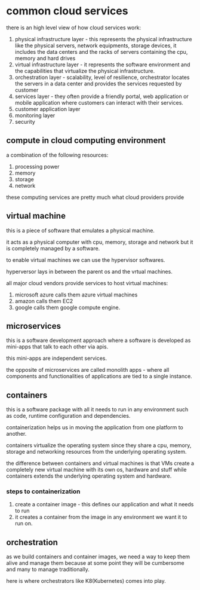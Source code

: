 # common cloud services

there is an high level view of how cloud services work:
1. physical infrastructure layer - this represents the physical infrastructure like the physical servers, network equipments, storage devices, it includes the data centers and the racks of servers containing the cpu, memory and hard drives
2. virtual infrastructure layer - it represents the software environment and the capabilities that virtualize the physical infrastructure.
3. orchestration layer - scalability, level of resilience, orchestrator locates the servers in a data center and provides  the services requested by customer
4. services layer - they often provide a friendly portal, web application or mobile application where customers can interact with their services.
5. customer application layer
6. monitoring layer
7. security

## compute in cloud computing environment

a combination of the following resources:

1. processing power
2. memory
3. storage
4. network

these computing services are pretty much what cloud providers provide

## virtual machine

this is a piece of software that emulates a physical machine.

it acts as a physical computer with cpu, memory, storage and network but it is completely managed by a software.

to enable virtual machines we can use the hypervisor softwares.

hyperversor lays in between the parent os and the vrtual machines.

all major cloud vendors provide services to host virtual machines:

1. microsoft  azure calls them azure virtual machines
2. amazon calls them EC2
3. google calls them google compute engine.

## microservices

this is a software development approach where a software is developed as mini-apps that talk to each other via apis.

this mini-apps are independent services.

the opposite of microservices are called monolith apps - where all components and functionalities of applications are tied to a single instance.

## containers

this is a software package with all it needs to run in any environment such as code, runtime configuration and dependencies.

containerization helps us in moving the application from one platform to another.

containers virtualize the operating system  since they share a cpu, memory, storage and networking resources from the underlying operating system.

the difference between containers and virtual machines is that VMs create a completely new virtual machine with its own os, hardware and stuff while containers extends the underlying operating system and hardware.

### steps to containerization

1. create a container image - this defines our application and what it needs to run
2. it creates a container from the image in any environment we want it to run on.

## orchestration

as we build containers and container images, we need a way to keep them alive and manage them because at some point they will be cumbersome and many to manage traditionally.

here is where orchestrators like K8(Kubernetes) comes into play.